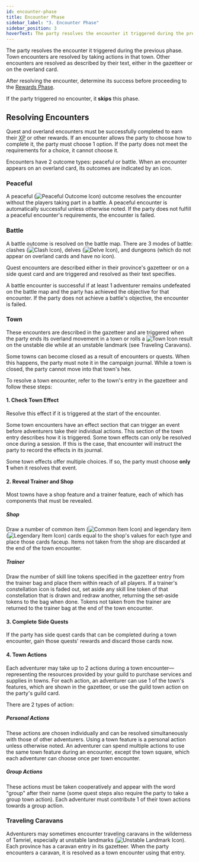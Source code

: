 ```yaml
---
id: encounter-phase
title: Encounter Phase
sidebar_label: "3. Encounter Phase"
sidebar_position: 3
hoverText: The party resolves the encounter it triggered during the previous phase.
---
```


The party resolves the encounter it triggered during the previous phase. Town encounters are resolved by taking actions in that town. Other encounters are resolved as described by their text, either in the gazetteer or on the overland card.

After resolving the encounter, determine its success before proceeding to the [Rewards Phase](/docs/day/reward-phase).

If the party triggered no encounter, it **skips** this phase.

## Resolving Encounters

Quest and overland encounters must be successfully completed to earn their [XP](/docs/glossary/xp) or other rewards. If an encounter allows the party to choose how to complete it, the party must choose 1 option. If the party does not meet the requirements for a choice, it cannot choose it.

Encounters have 2 outcome types: peaceful or battle. When an encounter appears on an overland card, its outcomes are indicated by an icon.

### Peaceful

A peaceful (<img src="/icons/peaceful-outcome.svg" alt="Peaceful Outcome Icon" class="icon-svg" />) outcome resolves the encounter without the players taking part in a battle. A peaceful encounter is automatically successful unless otherwise noted. If the party does not fulfill a peaceful encounter's requirements, the encounter is failed.

### Battle

A battle outcome is resolved on the battle map. There are 3 modes of battle: clashes (<img src="/icons/clash.svg" alt="Clash Icon" class="icon-svg" />), delves (<img src="/icons/delve.svg" alt="Delve Icon" class="icon-svg" />), and dungeons (which do not appear on overland cards and have no icon).

Quest encounters are described either in their province's gazetteer or on a side quest card and are triggered and resolved as their text specifies.

A battle encounter is successful if at least 1 adventurer remains undefeated on the battle map and the party has achieved the objective for that encounter. If the party does not achieve a battle's objective, the encounter is failed.

### Town

These encounters are described in the gazetteer and are triggered when the party ends its overland movement in a town or rolls a <img src="/icons/town.svg" alt="Town Icon" class="icon-svg" /> result on the unstable die while at an unstable landmark (see Traveling Caravans).

Some towns can become closed as a result of encounters or quests. When this happens, the party must note it in the campaign journal. While a town is closed, the party cannot move into that town's hex.

To resolve a town encounter, refer to the town's entry in the gazetteer and follow these steps:

#### 1. Check Town Effect

Resolve this effect if it is triggered at the start of the encounter.

Some town encounters have an effect section that can trigger an event before adventurers take their individual actions. This section of the town entry describes how it is triggered. Some town effects can only be resolved once during a session. If this is the case, that encounter will instruct the party to record the effects in its journal.

Some town effects offer multiple choices. If so, the party must choose **only 1** when it resolves that event.

#### 2. Reveal Trainer and Shop

Most towns have a shop feature and a trainer feature, each of which has components that must be revealed.

##### Shop

Draw a number of common item (<img src="/icons/common-item.svg" alt="Common Item Icon" class="icon-svg" />) and legendary item (<img src="/icons/legendary-item.svg" alt="Legendary Item Icon" class="icon-svg" />) cards equal to the shop's values for each type and place those cards faceup. Items not taken from the shop are discarded at the end of the town encounter.

##### Trainer

Draw the number of skill line tokens specified in the gazetteer entry from the trainer bag and place them within reach of all players. If a trainer's constellation icon is faded out, set aside any skill line token of that constellation that is drawn and redraw another, returning the set-aside tokens to the bag when done. Tokens not taken from the trainer are returned to the trainer bag at the end of the town encounter.

#### 3. Complete Side Quests

If the party has side quest cards that can be completed during a town encounter, gain those quests' rewards and discard those cards now.

#### 4. Town Actions

Each adventurer may take up to 2 actions during a town encounter—representing the resources provided by your guild to purchase services and supplies in towns. For each action, an adventurer can use 1 of the town's features, which are shown in the gazetteer, or use the guild town action on the party's guild card.

There are 2 types of action:

##### Personal Actions

These actions are chosen individually and can be resolved simultaneously with those of other adventurers. Using a town feature is a personal action unless otherwise noted. An adventurer can spend multiple actions to use the same town feature during an encounter, except the town square, which each adventurer can choose once per town encounter.

##### Group Actions

These actions must be taken cooperatively and appear with the word "group" after their name (some quest steps also require the party to take a group town action). Each adventurer must contribute 1 of their town actions towards a group action.

### Traveling Caravans

Adventurers may sometimes encounter traveling caravans in the wilderness of Tamriel, especially at unstable landmarks (<img src="/icons/unstable-landmark.svg" alt="Unstable Landmark Icon" class="icon-svg" />). Each province has a caravan entry in its gazetteer. When the party encounters a caravan, it is resolved as a town encounter using that entry.
